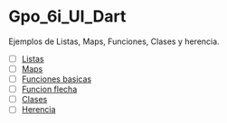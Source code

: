 # Gpo_6i_UI_Dart
Ejemplos de Listas, Maps, Funciones, Clases y herencia.
- [ ] [Listas](https://dartpad.dartlang.org/)
- [ ] [Maps](https://dartpad.dartlang.org/)
- [ ] [Funciones basicas](https://dartpad.dartlang.org/)
- [ ] [Funcion flecha](https://dartpad.dartlang.org/)
- [ ] [Clases](https://dartpad.dartlang.org/)
- [ ] [Herencia](https://dartpad.dartlang.org/)
